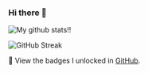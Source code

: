### Hi there 👋

![My github stats!!](https://github-readme-stats.vercel.app/api?username=krossroad&show_icons=true&count_private=true&include_all_commits=true&theme=transparent&hide=contribs)
<!-- ![Top Lang's](https://github-readme-stats.vercel.app/api/top-langs/?username=krossroad&theme=transparent) -->
![GitHub Streak](https://github-readme-streak-stats.herokuapp.com?user=krossroad&theme=transparent)

🔖 View the badges I unlocked in [GitHub](https://github.com/krossroad?tab=achievements).


<!--
**krossroad/krossroad** is a ✨ _special_ ✨ repository because its `README.md` (this file) appears on your GitHub profile.

Here are some ideas to get you started:

- 🔭 I’m currently working on ...
- 🌱 I’m currently learning ...
- 👯 I’m looking to collaborate on ...
- 🤔 I’m looking for help with ...
- 💬 Ask me about ...
- 📫 How to reach me: ...
- 😄 Pronouns: ...
- ⚡ Fun fact: ...
-->
